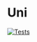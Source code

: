 # Uni
[![Tests](https://github.com/MohsenBg/Uni/actions/workflows/rust.yml/badge.svg)](https://github.com/MohsenBg/algorithms-data-structures/actions/workflows/rust.yml)
